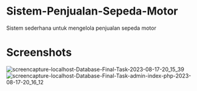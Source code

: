 # Sistem-Penjualan-Sepeda-Motor
Sistem sederhana untuk mengelola penjualan sepeda motor

# Screenshots
![screencapture-localhost-Database-Final-Task-2023-08-17-20_15_39](https://github.com/IsranLie/Sistem-Penjualan-Sepeda-Motor/assets/95160822/2392408e-997a-4805-8027-96bb1945df6d)
![screencapture-localhost-Database-Final-Task-admin-index-php-2023-08-17-20_16_12](https://github.com/IsranLie/Sistem-Penjualan-Sepeda-Motor/assets/95160822/de3d8af8-8161-413e-9df6-a687a151a631)
